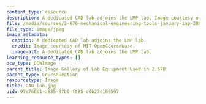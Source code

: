 ```yaml
---
content_type: resource
description: A dedicated CAD lab adjoins the LMP lab. Image courtesy of MIT OpenCourseWare.
file: /media/courses/2-670-mechanical-engineering-tools-january-iap-2004/97c766b1a83587b0f585c0b27c169597_CAD_lab.jpg
file_type: image/jpeg
image_metadata:
  caption: A dedicated CAD lab adjoins the LMP lab.
  credit: Image courtesy of MIT OpenCourseWare.
  image-alt: A dedicated CAD lab adjoins the LMP lab.
learning_resource_types: []
ocw_type: OCWImage
parent_title: Image Gallery of Lab Equipment Used in 2.670
parent_type: CourseSection
resourcetype: Image
title: CAD_lab.jpg
uid: 97c766b1-a835-87b0-f585-c0b27c169597
---
```

